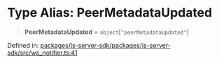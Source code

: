 # Type Alias: PeerMetadataUpdated

> **PeerMetadataUpdated** = `object`\[`"peerMetadataUpdated"`\]

Defined in: [packages/js-server-sdk/packages/js-server-sdk/src/ws\_notifier.ts:41](https://github.com/fishjam-cloud/js-server-sdk/blob/e133f8a6825619e67537d43e8483134d23c7dce1/packages/js-server-sdk/src/ws_notifier.ts#L41)
